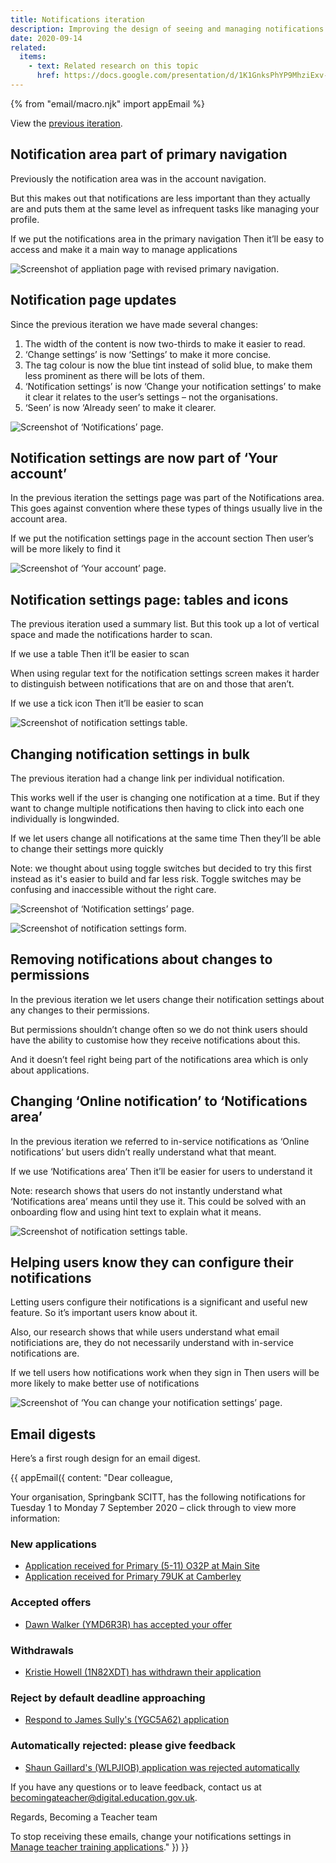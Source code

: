 ```yaml
---
title: Notifications iteration
description: Improving the design of seeing and managing notifications
date: 2020-09-14
related:
  items:
    - text: Related research on this topic
      href: https://docs.google.com/presentation/d/1K1GnksPhYP9MhziExv-Iz8q-_fHSfC00Gx4cbXdAdD8/edit?usp=sharing
---
```


{% from "email/macro.njk" import appEmail %}

View the [previous iteration](/manage-teacher-training-applications/notifications/).

## Notification area part of primary navigation

Previously the notification area was in the account navigation.

But this makes out that notifications are less important than they actually are and puts them at the same level as infrequent tasks like managing your profile.

If we put the notifications area in the primary navigation
Then it’ll be easy to access and make it a main way to manage applications

![Screenshot of appliation page with revised primary navigation.](primary-navigation.png)

## Notification page updates

Since the previous iteration we have made several changes:

1. The width of the content is now two-thirds to make it easier to read.
2. ‘Change settings’ is now ‘Settings’ to make it more concise.
3. The tag colour is now the blue tint instead of solid blue, to make them less prominent as there will be lots of them.
4. ‘Notification settings’ is now ‘Change your notification settings’ to make it clear it relates to the user’s settings – not the organisations.
5. ‘Seen’ is now ‘Already seen’ to make it clearer.

![Screenshot of ‘Notifications’ page.](notifications-page.png)

## Notification settings are now part of ‘Your account’

In the previous iteration the settings page was part of the Notifications area. This goes against convention where these types of things usually live in the account area.

If we put the notification settings page in the account section
Then user’s will be more likely to find it

![Screenshot of ‘Your account’ page.](account-page.png)

## Notification settings page: tables and icons

The previous iteration used a summary list. But this took up a lot of vertical space and made the notifications harder to scan.

If we use a table
Then it’ll be easier to scan

When using regular text for the notification settings screen makes it harder to distinguish between notifications that are on and those that aren’t.

If we use a tick icon
Then it’ll be easier to scan

![Screenshot of notification settings table.](table-layout.png)

## Changing notification settings in bulk

The previous iteration had a change link per individual notification.

This works well if the user is changing one notification at a time. But if they want to change multiple notifications then having to click into each one individually is longwinded.

If we let users change all notifications at the same time
Then they’ll be able to change their settings more quickly

Note: we thought about using toggle switches but decided to try this first instead as it's easier to build and far less risk. Toggle switches may be confusing and inaccessible without the right care.

![Screenshot of ‘Notification settings’ page.](settings-page.png "There’s a change link per organisational relationship")

![Screenshot of notification settings form.](edit-settings-form.png "Users can make changes to multiple notifications in one form")

## Removing notifications about changes to permissions

In the previous iteration we let users change their notification settings about any changes to their permissions.

But permissions shouldn’t change often so we do not think users should have the ability to customise how they receive notifications about this.

And it doesn’t feel right being part of the notifications area which is only about applications.

## Changing ‘Online notification’ to ‘Notifications area’

In the previous iteration we referred to in-service notifications as ‘Online notifications’ but users didn’t really understand what that meant.

If we use ‘Notifications area’
Then it’ll be easier for users to understand it

Note: research shows that users do not instantly understand what ‘Notifications area’ means until they use it. This could be solved with an onboarding flow and using hint text to explain what it means.

![Screenshot of notification settings table.](table-layout.png)

## Helping users know they can configure their notifications

Letting users configure their notifications is a significant and useful new feature. So it’s important users know about it.

Also, our research shows that while users understand what email notificiations are, they do not necessarily understand with in-service notifications are.

If we tell users how notifications work when they sign in
Then users will be more likely to make better use of notifications

![Screenshot of ‘You can change your notification settings’ page.](onboarding-prompt.png)

## Email digests

Here’s a first rough design for an email digest.

{{ appEmail({
  content: "Dear colleague,

Your organisation, Springbank SCITT, has the following notifications for Tuesday 1 to Monday 7 September 2020 – click through to view more information:

### New applications

- [Application received for Primary (5-11) O32P at Main Site](/)
- [Application received for Primary 79UK at Camberley](/)

### Accepted offers

- [Dawn Walker (YMD6R3R) has accepted your offer](/)

### Withdrawals

- [Kristie Howell (1N82XDT) has withdrawn their application](/)

### Reject by default deadline approaching

- [Respond to James Sully's (YGC5A62) application](/)

### Automatically rejected: please give feedback

- [Shaun Gaillard's (WLPJIOB) application was rejected automatically](/)

If you have any questions or to leave feedback, contact us at <becomingateacher@digital.education.gov.uk>.

Regards,
Becoming a Teacher team

To stop receiving these emails, change your notifications settings in [Manage teacher training applications](/)."
}) }}
